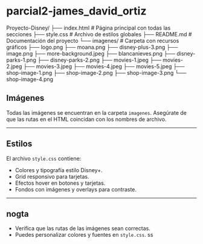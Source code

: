 # parcial2-james_david_ortiz

Proyecto-Disney/
├── index.html          # Página principal con todas las secciones
├── style.css           # Archivo de estilos globales
├── README.md           # Documentación del proyecto
└── imagenes/           # Carpeta con recursos gráficos
    ├── logo.png
    ├── moana.png
    ├── disney-plus-3.png
    ├── image.png
    ├── more-background.jpeg
    ├── blancanieves.png
    ├── disney-parks-1.png
    ├── disney-parks-2.png
    ├── movies-1.jpeg
    ├── movies-2.jpeg
    ├── movies-3.jpeg
    ├── movies-4.jpeg
    ├── movies-5.jpeg
    ├── shop-image-1.png
    ├── shop-image-2.png
    ├── shop-image-3.png
    └── shop-image-4.png




## Imágenes
Todas las imágenes se encuentran en la carpeta `imagenes`. Asegúrate de que las rutas en el HTML coincidan con los nombres de archivo.

---

## Estilos
El archivo `style.css` contiene:
- Colores y tipografía estilo Disney+.
- Grid responsivo para tarjetas.
- Efectos hover en botones y tarjetas.
- Fondos con imágenes y overlays para contraste.


---

## nogta
- Verifica que las rutas de las imágenes sean correctas.
- Puedes personalizar colores y fuentes en `style.css`.
ss